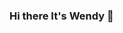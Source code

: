 ### Hi there It's Wendy 👋

<!--
**wendy-dehoedt/wendy-dehoedt** is a ✨ _special_ ✨ repository because its `README.md` (this file) appears on your GitHub profile.

Here are some ideas to get you started:

-  I'm an undergraduate at American National College, colombo.
-  I'm currently looking for employment 
-  I major in Computer Science 
-  
- 🌱 I’m currently learning ...
- 👯 I’m looking to collaborate on ...
- 🤔 I’m looking for help with ...
- 💬 Ask me about ...
- 📫 How to reach me: ...
- 😄 Pronouns: ...
- ⚡ Fun fact: ...
-->
